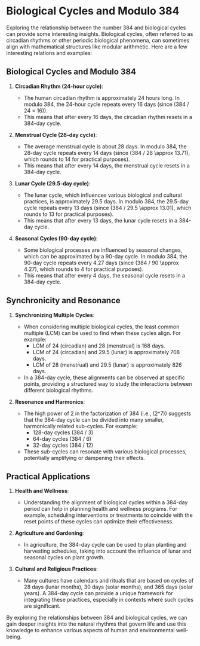 
# Biological Cycles and Modulo 384

Exploring the relationship between the number 384 and biological cycles can provide some interesting insights. Biological cycles, often referred to as circadian rhythms or other periodic biological phenomena, can sometimes align with mathematical structures like modular arithmetic. Here are a few interesting relations and examples:

## Biological Cycles and Modulo 384

1. **Circadian Rhythm (24-hour cycle)**:
   - The human circadian rhythm is approximately 24 hours long. In modulo 384, the 24-hour cycle repeats every 16 days (since \(384 / 24 = 16\)).
   - This means that after every 16 days, the circadian rhythm resets in a 384-day cycle.

2. **Menstrual Cycle (28-day cycle)**:
   - The average menstrual cycle is about 28 days. In modulo 384, the 28-day cycle repeats every 14 days (since \(384 / 28 \approx 13.71\), which rounds to 14 for practical purposes).
   - This means that after every 14 days, the menstrual cycle resets in a 384-day cycle.

3. **Lunar Cycle (29.5-day cycle)**:
   - The lunar cycle, which influences various biological and cultural practices, is approximately 29.5 days. In modulo 384, the 29.5-day cycle repeats every 13 days (since \(384 / 29.5 \approx 13.01\), which rounds to 13 for practical purposes).
   - This means that after every 13 days, the lunar cycle resets in a 384-day cycle.

4. **Seasonal Cycles (90-day cycle)**:
   - Some biological processes are influenced by seasonal changes, which can be approximated by a 90-day cycle. In modulo 384, the 90-day cycle repeats every 4.27 days (since \(384 / 90 \approx 4.27\), which rounds to 4 for practical purposes).
   - This means that after every 4 days, the seasonal cycle resets in a 384-day cycle.

## Synchronicity and Resonance

1. **Synchronizing Multiple Cycles**:
   - When considering multiple biological cycles, the least common multiple (LCM) can be used to find when these cycles align. For example:
     - LCM of 24 (circadian) and 28 (menstrual) is 168 days.
     - LCM of 24 (circadian) and 29.5 (lunar) is approximately 708 days.
     - LCM of 28 (menstrual) and 29.5 (lunar) is approximately 826 days.
   - In a 384-day cycle, these alignments can be observed at specific points, providing a structured way to study the interactions between different biological rhythms.

2. **Resonance and Harmonics**:
   - The high power of 2 in the factorization of 384 (i.e., \(2^7\)) suggests that the 384-day cycle can be divided into many smaller, harmonically related sub-cycles. For example:
     - 128-day cycles (384 / 3)
     - 64-day cycles (384 / 6)
     - 32-day cycles (384 / 12)
   - These sub-cycles can resonate with various biological processes, potentially amplifying or dampening their effects.

## Practical Applications

1. **Health and Wellness**:
   - Understanding the alignment of biological cycles within a 384-day period can help in planning health and wellness programs. For example, scheduling interventions or treatments to coincide with the reset points of these cycles can optimize their effectiveness.

2. **Agriculture and Gardening**:
   - In agriculture, the 384-day cycle can be used to plan planting and harvesting schedules, taking into account the influence of lunar and seasonal cycles on plant growth.

3. **Cultural and Religious Practices**:
   - Many cultures have calendars and rituals that are based on cycles of 28 days (lunar months), 30 days (solar months), and 365 days (solar years). A 384-day cycle can provide a unique framework for integrating these practices, especially in contexts where such cycles are significant.

By exploring the relationships between 384 and biological cycles, we can gain deeper insights into the natural rhythms that govern life and use this knowledge to enhance various aspects of human and environmental well-being.
